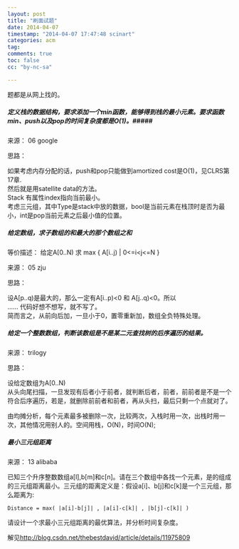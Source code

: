 ```yaml
---
layout: post
title: "刷面试题"
date: 2014-04-07
timestamp: "2014-04-07 17:47:48 scinart"
categories: acm
tag:
comments: true
toc: false
cc: "by-nc-sa"

---
```


题都是从网上找的。


##### 定义栈的数据结构，要求添加一个min函数，能够得到栈的最小元素。要求函数min、push以及pop的时间复杂度都是O(1)。#####

来源： 06 google

思路：

<hidden>
如果考虑内存分配的话，push和pop只能做到amortized cost是O(1)，见CLRS第17章. <br/>
然后就是用satellite data的方法。<br/>
Stack 有属性index指向当前最小。<br/>
考虑三元组<Type, bool, int>，其中Type是stack中放的数据，bool是当前元素在栈顶时是否为最小，int是pop当前元素之后最小值的位置。<br/>
</hidden>


##### 给定数组，求子数组的和最大的那个数组之和

等价描述： 给定A[0..N) 求 max { A[i..j) | 0<=i<j<=N }

来源： 05 zju

思路：

<hidden>
设A[p..q)是最大的，那么一定有A[i..p)<0 和 A[j..q)<0。所以<br/>
...... 代码好想不想写，就不写了。<br/>
简而言之，从前向后加，一旦小于0，置零重新加，数组全负特殊处理。
</hidden>

##### 给定一个整数数组，判断该数组是不是某二元查找树的后序遍历的结果。

来源： trilogy

思路：

<hidden>
设给定数组为A[0..N) <br/>
从头向尾扫描，一旦发现有后者小于前者，就判断后者，前者，前前者是不是一个符合后序遍历，若是，就删除前前者和前者，再从头扫，最后只剩一个点就对了。

由均摊分析，每个元素最多被删除一次，比较两次，入栈时用一次，出栈时用一次，其他情况用别人的。空间用栈，O(N)，时间O(N);
</hidden>

##### 最小三元组距离

来源： 13 alibaba

已知三个升序整数数组a[l],b[m]和c[n]。请在三个数组中各找一个元素，是的组成的三元组距离最小。三元组的距离定义是：假设a[i]、b[j]和c[k]是一个三元组，那么距离为:

    Distance = max( |a[i]-b[j]| , |a[i]-c[k]| , |b[j]-c[k]| )

请设计一个求最小三元组距离的最优算法，并分析时间复杂度。

解见<http://blog.csdn.net/thebestdavid/article/details/11975809>
